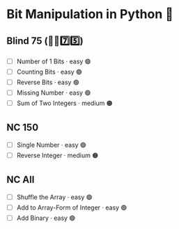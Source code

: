 # Bit Manipulation in Python 🐍

## Blind 75 (🧑‍🦯7️⃣5️⃣)
- [ ] Number of 1 Bits · easy 🟢
- [ ] Counting Bits · easy 🟢
- [ ] Reverse Bits · easy 🟢
- [ ] Missing Number · easy 🟢
- [ ] Sum of Two Integers · medium 🟠

## NC 150
- [ ] Single Number · easy 🟢
- [ ] Reverse Integer · medium 🟠

## NC All
- [ ] Shuffle the Array · easy 🟢
- [ ] Add to Array-Form of Integer · easy 🟢
- [ ] Add Binary · easy 🟢
